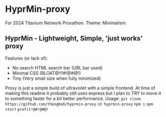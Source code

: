 # HyprMin-proxy
For 2024 Titanium Network Proxathon. Theme: Minimalism.

## HyprMin - Lightweight, Simple, 'just works' proxy
Features (or lack of):
 - No search HTML search bar (URL bar used)
 - Minimal CSS (BLOAT@!!!#!@#@!)
 - Tiny (Very small size when fully minimized)

Proxy is just a simple build of ultraviolet with a simple frontend. At time of making this readme it probably still uses express but I plan to TRY to move it to something faster for a *bit* better performance.
Usage:
`git clone https://github.com/theogbob/hyprmin-proxy`
`cd hyprmin-proxy`
`npm i`
`npm start`
`profit!@#!@#@!`
